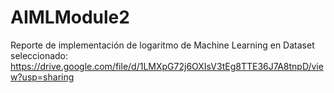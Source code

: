 # AIMLModule2

Reporte de implementación de logaritmo de Machine Learning en Dataset seleccionado:
https://drive.google.com/file/d/1LMXpG72j6OXIsV3tEg8TTE36J7A8tnpD/view?usp=sharing

